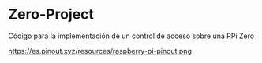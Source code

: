 # Zero-Project
Código para la implementación de un control de acceso sobre una RPi Zero

https://es.pinout.xyz/resources/raspberry-pi-pinout.png
